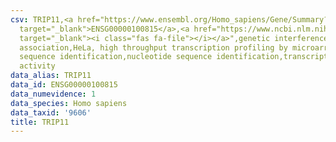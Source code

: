 ```yaml
---
csv: TRIP11,<a href="https://www.ensembl.org/Homo_sapiens/Gene/Summary?db=core;g=ENSG00000100815"
  target="_blank">ENSG00000100815</a>,<a href="https://www.ncbi.nlm.nih.gov/pubmed/17216044"
  target="_blank"><i class="fas fa-file"></i></a>",genetic interference,functional
  association,HeLa, high throughput transcription profiling by microarray,nucleotide
  sequence identification,nucleotide sequence identification,transcriptional regulation,down-regulates
  activity
data_alias: TRIP11
data_id: ENSG00000100815
data_numevidence: 1
data_species: Homo sapiens
data_taxid: '9606'
title: TRIP11
---
```

